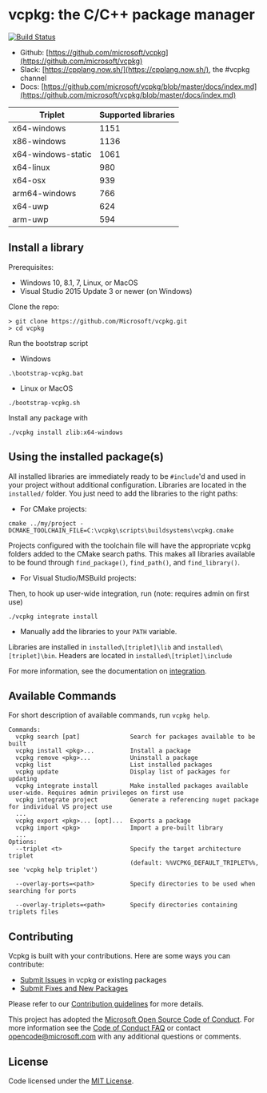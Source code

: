 # vcpkg: the C/C++ package manager

[![Build Status](https://dev.azure.com/vcpkg/public/_apis/build/status/vcpkg-Windows-master-CI?branchName=master)](https://dev.azure.com/vcpkg/public/_build/latest?definitionId=9&branchName=master)

* Github: [https://github.com/microsoft/vcpkg](https://github.com/microsoft/vcpkg)
* Slack: [https://cpplang.now.sh/](https://cpplang.now.sh/), the #vcpkg channel
* Docs: [https://github.com/microsoft/vcpkg/blob/master/docs/index.md](https://github.com/microsoft/vcpkg/blob/master/docs/index.md)

| Triplet  | Supported libraries |
| ------------- | ------------- |
| x64-windows  | 1151  |
| x86-windows  | 1136  |
| x64-windows-static  | 1061  |
| x64-linux  | 980  |
| x64-osx  | 939  |
| arm64-windows  | 766  |
| x64-uwp  | 624  |
| arm-uwp  | 594  |

## Install a library
Prerequisites:
- Windows 10, 8.1, 7, Linux, or MacOS
- Visual Studio 2015 Update 3 or newer (on Windows)

Clone the repo:
```
> git clone https://github.com/Microsoft/vcpkg.git
> cd vcpkg
```

Run the bootstrap script
* Windows 
```
.\bootstrap-vcpkg.bat
```
* Linux or MacOS
```
./bootstrap-vcpkg.sh
```

Install any package with
```
./vcpkg install zlib:x64-windows
```

## Using the installed package(s)
All installed libraries are immediately ready to be `#include`'d and used in your project without additional configuration. Libraries are located in the `installed/` folder. You just need to add the libraries to the right paths:

* For CMake projects:

```
cmake ../my/project -DCMAKE_TOOLCHAIN_FILE=C:\vcpkg\scripts\buildsystems\vcpkg.cmake
```
Projects configured with the toolchain file will have the appropriate vcpkg folders added to the CMake search paths. This makes all libraries available to be found through `find_package()`, `find_path()`, and `find_library()`.

* For Visual Studio/MSBuild projects:

Then, to hook up user-wide integration, run (note: requires admin on first use)
```
./vcpkg integrate install
```

* Manually add the libraries to your `PATH` variable.

Libraries are installed in `installed\[triplet]\lib` and `installed\[triplet]\bin`. Headers are located in `installed\[triplet]\include`

For more information, see the documentation on [integration](docs/users/integration.md).

## Available Commands

For short description of available commands, run `vcpkg help`.
```
Commands:
  vcpkg search [pat]              Search for packages available to be built
  vcpkg install <pkg>...          Install a package
  vcpkg remove <pkg>...           Uninstall a package
  vcpkg list                      List installed packages
  vcpkg update                    Display list of packages for updating
  vcpkg integrate install         Make installed packages available user-wide. Requires admin privileges on first use
  vcpkg integrate project         Generate a referencing nuget package for individual VS project use
  ...
  vcpkg export <pkg>... [opt]...  Exports a package
  vcpkg import <pkg>              Import a pre-built library
  ...
Options:
  --triplet <t>                   Specify the target architecture triplet
                                  (default: %%VCPKG_DEFAULT_TRIPLET%%, see 'vcpkg help triplet')

  --overlay-ports=<path>          Specify directories to be used when searching for ports

  --overlay-triplets=<path>       Specify directories containing triplets files

```

## Contributing
Vcpkg is built with your contributions. Here are some ways you can contribute:

* [Submit Issues](https://github.com/Microsoft/vcpkg/issues) in vcpkg or existing packages
* [Submit Fixes and New Packages](https://github.com/Microsoft/vcpkg/pulls)

Please refer to our [Contribution guidelines](CONTRIBUTING.md) for more details.

This project has adopted the [Microsoft Open Source Code of Conduct](https://opensource.microsoft.com/codeofconduct/). For more information see the [Code of Conduct FAQ](https://opensource.microsoft.com/codeofconduct/faq/) or contact [opencode@microsoft.com](mailto:opencode@microsoft.com) with any additional questions or comments.

## License

Code licensed under the [MIT License](LICENSE.txt).

